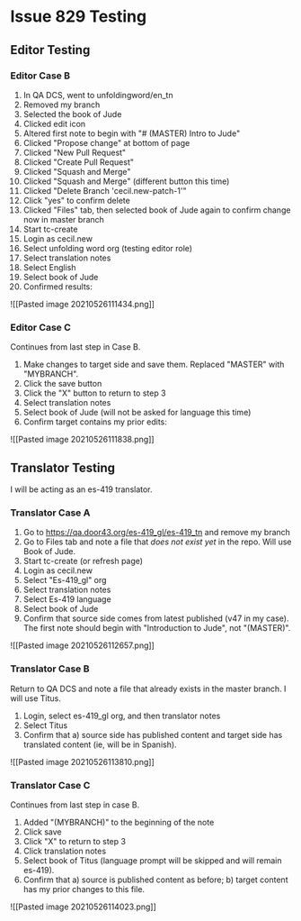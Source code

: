# Issue 829 Testing

## Editor Testing

### Editor Case B

1. In QA DCS, went to unfoldingword/en_tn
2. Removed my branch
3. Selected the book of Jude
4. Clicked edit icon
5. Altered first note to begin with "# (MASTER) Intro to Jude"
6. Clicked "Propose change" at bottom of page
7. Clicked "New Pull Request"
8. Clicked "Create Pull Request"
9. Clicked "Squash and Merge"
10. Clicked "Squash and Merge" (different button this time)
11. Clicked "Delete Branch 'cecil.new-patch-1'"
12. Click "yes" to confirm delete
13. Clicked "Files" tab, then selected book of Jude again to confirm change now in master branch
14. Start tc-create
15. Login as cecil.new
16. Select unfolding word org (testing editor role)
17. Select translation notes
18. Select English
19. Select book of Jude
20. Confirmed results:

![[Pasted image 20210526111434.png]]

### Editor Case C

Continues from last step in Case B.
1. Make changes to target side and save them. Replaced "MASTER" with "MYBRANCH".
2. Click the save button
3. Click the "X" button to return to step 3
4. Select translation notes
5. Select book of Jude (will not be asked for language this time)
6. Confirm target contains my prior edits:

![[Pasted image 20210526111838.png]]

## Translator Testing

I will be acting as an es-419 translator.

### Translator Case A

1. Go to https://qa.door43.org/es-419_gl/es-419_tn and remove my branch
2. Go to Files tab and note a file that *does not exist yet* in the repo. Will use Book of Jude.
3. Start tc-create (or refresh page)
4. Login as cecil.new
5. Select "Es-419_gl" org
6. Select translation notes
7. Select Es-419 language
8. Select book of Jude
9. Confirm that source side comes from latest published (v47 in my case). The first note should begin with "Introduction to Jude", not "(MASTER)".

![[Pasted image 20210526112657.png]]

### Translator Case B

Return to QA DCS and note a file that already exists in the master branch. I will use Titus.

1. Login, select es-419_gl org, and then translator notes
2. Select Titus
3. Confirm that a) source side has published content and target side has translated content (ie, will be in Spanish).

![[Pasted image 20210526113810.png]]

### Translator Case C
Continues from last step in case B.
1. Added "(MYBRANCH)" to the beginning of the note 
2. Click save
3. Click "X" to return to step 3
4. Click translation notes
5. Select book of Titus (language prompt will be skipped and will remain es-419).
6. Confirm that a) source is published content as before; b) target content has my prior changes to this file.

![[Pasted image 20210526114023.png]]
